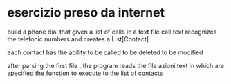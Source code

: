 # esercizio preso da internet

build a phone dial that given a list of calls in a text file call.text
recognizes the telefonic numbers and creates a List[Contact]

each contact has the ability 
to be called
to be deleted 
to be modified

after parsing the first file , the program reads the file azioni.text
in which are specified the function to execute to the list of contacts

